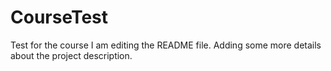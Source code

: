 # CourseTest
Test for the course
I am editing the README file. Adding some more details about the project description.

